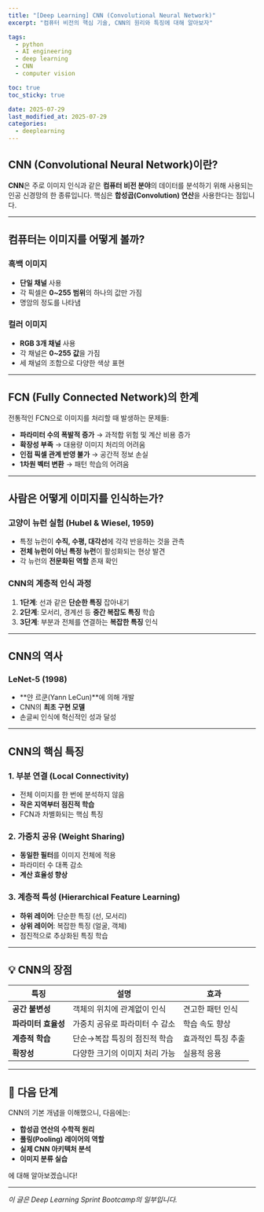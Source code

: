 ```yaml
---
title: "[Deep Learning] CNN (Convolutional Neural Network)"
excerpt: "컴퓨터 비전의 핵심 기술, CNN의 원리와 특징에 대해 알아보자"

tags:
  - python
  - AI engineering
  - deep learning
  - CNN
  - computer vision

toc: true
toc_sticky: true

date: 2025-07-29
last_modified_at: 2025-07-29
categories: 
  - deeplearning
---
```


##  CNN (Convolutional Neural Network)이란?

**CNN**은 주로 이미지 인식과 같은 **컴퓨터 비전 분야**의 데이터를 분석하기 위해 사용되는 인공 신경망의 한 종류입니다. 핵심은 **합성곱(Convolution) 연산**을 사용한다는 점입니다.

---

##  컴퓨터는 이미지를 어떻게 볼까?

### 흑백 이미지
- **단일 채널** 사용
- 각 픽셀은 **0~255 범위**의 하나의 값만 가짐
- 명암의 정도를 나타냄

### 컬러 이미지  
- **RGB 3개 채널** 사용
- 각 채널은 **0~255 값**을 가짐
- 세 채널의 조합으로 다양한 색상 표현

---

##  FCN (Fully Connected Network)의 한계

전통적인 FCN으로 이미지를 처리할 때 발생하는 문제들:

- **파라미터 수의 폭발적 증가** → 과적합 위험 및 계산 비용 증가
- **확장성 부족** → 대용량 이미지 처리의 어려움
- **인접 픽셀 관계 반영 불가** → 공간적 정보 손실
- **1차원 벡터 변환** → 패턴 학습의 어려움

---

##  사람은 어떻게 이미지를 인식하는가?

### 고양이 뉴런 실험 (Hubel & Wiesel, 1959)
- 특정 뉴런이 **수직, 수평, 대각선**에 각각 반응하는 것을 관측
- **전체 뉴런이 아닌 특정 뉴런**이 활성화되는 현상 발견
- 각 뉴런의 **전문화된 역할** 존재 확인

### CNN의 계층적 인식 과정
1. **1단계**: 선과 같은 **단순한 특징** 잡아내기
2. **2단계**: 모서리, 경계선 등 **중간 복잡도 특징** 학습
3. **3단계**: 부분과 전체를 연결하는 **복잡한 특징** 인식

---

##  CNN의 역사

### LeNet-5 (1998)
- **얀 르쿤(Yann LeCun)**에 의해 개발
- CNN의 **최초 구현 모델**
- 손글씨 인식에 혁신적인 성과 달성

---

##  CNN의 핵심 특징

### 1. 부분 연결 (Local Connectivity)
- 전체 이미지를 한 번에 분석하지 않음
- **작은 지역부터 점진적 학습**
- FCN과 차별화되는 핵심 특징

### 2. 가중치 공유 (Weight Sharing)
- **동일한 필터**를 이미지 전체에 적용
- 파라미터 수 대폭 감소
- **계산 효율성 향상**

### 3. 계층적 특성 (Hierarchical Feature Learning)
- **하위 레이어**: 단순한 특징 (선, 모서리)
- **상위 레이어**: 복잡한 특징 (얼굴, 객체)
- 점진적으로 추상화된 특징 학습

---

## 💡 CNN의 장점

| 특징 | 설명 | 효과 |
|------|------|------|
| **공간 불변성** | 객체의 위치에 관계없이 인식 | 견고한 패턴 인식 |
| **파라미터 효율성** | 가중치 공유로 파라미터 수 감소 | 학습 속도 향상 |
| **계층적 학습** | 단순→복잡 특징의 점진적 학습 | 효과적인 특징 추출 |
| **확장성** | 다양한 크기의 이미지 처리 가능 | 실용적 응용 |

---

## 🚀 다음 단계

CNN의 기본 개념을 이해했으니, 다음에는:
- **합성곱 연산의 수학적 원리**
- **풀링(Pooling) 레이어의 역할**
- **실제 CNN 아키텍처 분석**
- **이미지 분류 실습**

에 대해 알아보겠습니다!

---

*이 글은 Deep Learning Sprint Bootcamp의 일부입니다.*
